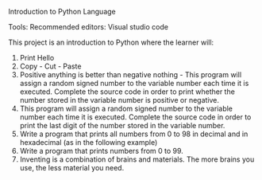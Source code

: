 Introduction to Python Language

Tools:
Recommended editors: Visual studio code

This project is an introduction to Python where the learner will:

1. Print Hello
2. Copy - Cut - Paste
3. Positive anything is better than negative nothing - This program will assign a random signed number to the variable number each time it is executed. Complete the source code in order to print whether the number stored in the variable number is positive or negative.
4. This program will assign a random signed number to the variable number each time it is executed. Complete the source code in order to print the last digit of the number stored in the variable number.
5. Write a program that prints all numbers from 0 to 98 in decimal and in hexadecimal (as in the following example)
6. Write a program that prints numbers from 0 to 99.
7. Inventing is a combination of brains and materials. The more brains you use, the less material you need.
